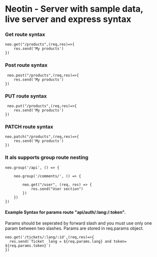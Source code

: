 # Neotin - Server with sample data, live server and express syntax

  

### Get  route syntax 

    neo.get("/products",(req,res)=>{
    	res.send('My products')
    })

### Post route syntax

	 neo.post("/products",(req,res)=>{
    	res.send('My products')
    })
### PUT route syntax

	 neo.put("/products",(req,res)=>{
    	res.send('My products')
    })
 
### PATCH route syntax   
			
	neo.patch("/products",(req,res)=>{
    	res.send('My products')
    })


  

### It als supports group route nesting

    neo.group('/api', () => {
    
	    neo.group('/comments/', () => {
	    
		    neo.get("/user", (req, res) => {
			    res.send("User section")
		    })
		})
	})


#### Example Syntax for params route "api/auth/:lang:/:token". 
Params should be seperated by forward slash and you must use only one param between two slashes. Params are stored in req.params object.

    neo.get('/tickets/:lang/:id',(req,res)=>{
      res.send(`Ticket  lang = ${req.params.lang} and token= ${req.params.token}`)
    })
